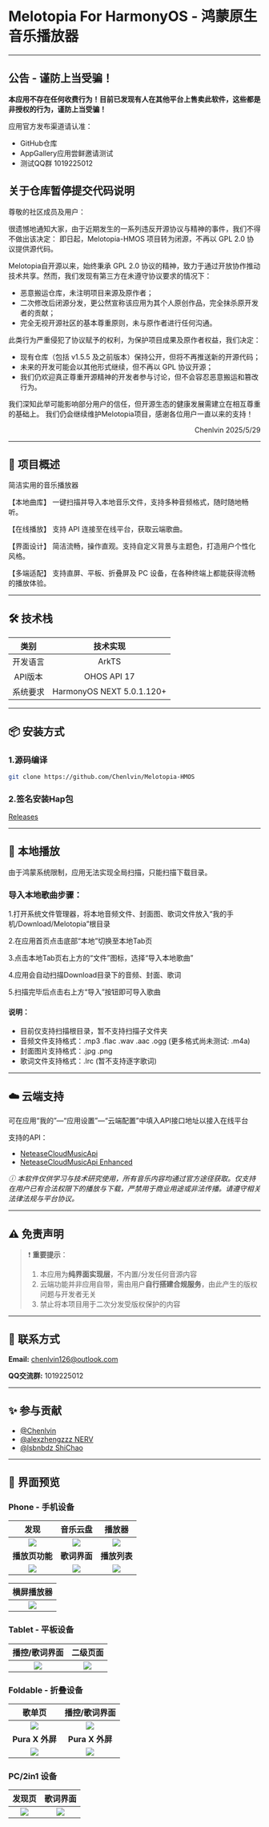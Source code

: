 # Melotopia For HarmonyOS - 鸿蒙原生音乐播放器

---

## 公告 - 谨防上当受骗！

**本应用不存在任何收费行为！目前已发现有人在其他平台上售卖此软件，这些都是非授权的行为，谨防上当受骗！**

应用官方发布渠道请认准：
- GitHub仓库
- AppGallery应用尝鲜邀请测试
- 测试QQ群 1019225012

## 关于仓库暂停提交代码说明

尊敬的社区成员及用户：

很遗憾地通知大家，由于近期发生的一系列违反开源协议与精神的事件，我们不得不做出该决定：
即日起，Melotopia-HMOS 项目转为闭源，不再以 GPL 2.0 协议提供源代码。

Melotopia自开源以来，始终秉承 GPL 2.0 协议的精神，致力于通过开放协作推动技术共享。然而，我们发现有第三方在未遵守协议要求的情况下：
- 恶意搬运仓库，未注明项目来源及原作者；
- 二次修改后闭源分发，更公然宣称该应用为其个人原创作品，完全抹杀原开发者的贡献；
- 完全无视开源社区的基本尊重原则，未与原作者进行任何沟通。

此类行为严重侵犯了协议赋予的权利，为保护项目成果及原作者权益，我们决定：
- 现有仓库（包括 v1.5.5 及之前版本）保持公开，但将不再推送新的开源代码；
- 未来的开发可能会以其他形式继续，但不再以 GPL 协议开源；
- 我们仍欢迎真正尊重开源精神的开发者参与讨论，但不会容忍恶意搬运和篡改行为。

我们深知此举可能影响部分用户的信任，但开源生态的健康发展需建立在相互尊重的基础上。
我们仍会继续维护Melotopia项目，感谢各位用户一直以来的支持！

<p align="right">Chenlvin 2025/5/29</p>

---

## 📖 项目概述
简洁实用的音乐播放器

【本地曲库】
一键扫描并导入本地音乐文件，支持多种音频格式，随时随地畅听。

【在线播放】
支持 API 连接至在线平台，获取云端歌曲。

【界面设计】
简洁流畅，操作直观。支持自定义背景与主题色，打造用户个性化风格。

【多端适配】
支持直屏、平板、折叠屏及 PC 设备，在各种终端上都能获得流畅的播放体验。

---

## 🛠️ 技术栈
|  类别   |            技术实现            |  
|:-----:|:--------------------------:|  
| 开发语言  |           ArkTS            |  
| API版本 |        OHOS API 17         |  
| 系统要求  | HarmonyOS NEXT 5.0.1.120+  |  

---

## 📦 安装方式

### 1.源码编译

```bash
git clone https://github.com/Chenlvin/Melotopia-HMOS
`````

### 2.签名安装Hap包

[Releases](https://github.com/Chenlvin/Melotopia-HMOS/releases)

---

## 🎵 本地播放

由于鸿蒙系统限制，应用无法实现全局扫描，只能扫描下载目录。

### **导入本地歌曲步骤：**

1.打开系统文件管理器，将本地音频文件、封面图、歌词文件放入“我的手机/Download/Melotopia”根目录

2.在应用首页点击底部“本地”切换至本地Tab页

3.点击本地Tab页右上方的“文件”图标，选择“导入本地歌曲”

4.应用会自动扫描Download目录下的音频、封面、歌词

5.扫描完毕后点击右上方“导入”按钮即可导入歌曲

#### 说明：

- 目前仅支持扫描根目录，暂不支持扫描子文件夹
- 音频文件支持格式：.mp3 .flac .wav .aac .ogg (更多格式尚未测试: .m4a)
- 封面图片支持格式：.jpg .png
- 歌词文件支持格式：.lrc (暂不支持逐字歌词)

---

## ☁️ 云端支持

可在应用“我的”—“应用设置”—“云端配置”中填入API接口地址以接入在线平台

支持的API：

- [NeteaseCloudMusicApi](https://www.npmjs.com/package/NeteaseCloudMusicApi)
- [NeteaseCloudMusicApi Enhanced](https://github.com/NeteaseCloudMusicApiEnhanced/api-enhanced)

_ⓘ 本软件仅供学习与技术研究使用，所有音乐内容均通过官方途径获取。仅支持在用户已有合法权限下的播放与下载，严禁用于商业用途或非法传播。请遵守相关法律法规与平台协议。_

---

## ⚠️ 免责声明

> ❗ **重要提示**：
> 1. 本应用为**纯界面实现层**，不内置/分发任何音源内容
> 2. 云端功能并非应用自带，需由用户**自行搭建合规服务**，由此产生的版权问题与开发者无关
> 3. 禁止将本项目用于二次分发受版权保护的内容

---

## 📧 联系方式

**Email:** chenlvin126@outlook.com

**QQ交流群:** 1019225012

---

## ✨ 参与贡献

- [@Chenlvin](https://github.com/Chenlvin)
- [@alexzhengzzz NERV](https://github.com/alexzhengzzz)
- [@lsbnbdz ShiChao](https://github.com/lsbnbdz)

---

## 📱 界面预览
### Phone - 手机设备
|            **发现**            |           **音乐云盘**            |            **播放器**            |
|:----------------------------:|:-----------------------------:|:-----------------------------:|
| <img src="./images/01.jpg"/> | <img src="./images/02.jpg" /> | <img src="./images/03.jpg" /> |
|          **播放页功能**           |           **歌词界面**            |           **播放列表**            |
| <img src="./images/04.jpg"/> | <img src="./images/05.jpg"/>  | <img src="./images/06.jpg"/>  | 

|          **横屏播放器**           |
|:----------------------------:|
| <img src="./images/07.jpg"/> |

### Tablet - 平板设备
|         **播控/歌词界面**          |           **二级页面**           |
|:----------------------------:|:----------------------------:|
| <img src="./images/08.jpg"/> | <img src="./images/09.jpg"/> |

### Foldable - 折叠设备
|           **歌单页**            |         **播控/歌词界面**          |
|:----------------------------:|:----------------------------:|
| <img src="./images/10.jpg"/> | <img src="./images/11.jpg"/> |
|        **Pura X 外屏**         |        **Pura X 外屏**         |
| <img src="./images/12.jpg"/> | <img src="./images/13.jpg"/> |

### PC/2in1 设备
|           **发现页**            |           **歌词界面**           |
|:----------------------------:|:----------------------------:|
| <img src="./images/14.jpg"/> | <img src="./images/15.jpg"/> |
